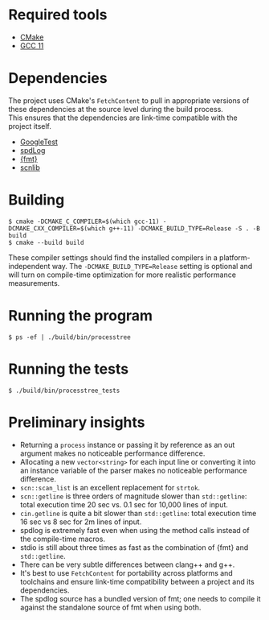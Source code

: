 # Required tools

- [CMake](https://cmake.org/)
- [GCC 11](https://gcc.gnu.org/)

# Dependencies

The project uses CMake's `FetchContent` to pull in appropriate versions of these dependencies at the source level during the build process.  
This ensures that the dependencies are link-time compatible with the project itself.

- [GoogleTest](https://google.github.io/googletest)
- [spdLog](https://spdlog.docsforge.com)
- [{fmt}](https://fmt.dev)
- [scnlib](https://scnlib.readthedocs.io)

# Building

```
$ cmake -DCMAKE_C_COMPILER=$(which gcc-11) -DCMAKE_CXX_COMPILER=$(which g++-11) -DCMAKE_BUILD_TYPE=Release -S . -B build
$ cmake --build build
```

These compiler settings should find the installed compilers in a platform-independent way.
The `-DCMAKE_BUILD_TYPE=Release` setting is optional and will turn on compile-time optimization for more realistic performance measurements.

# Running the program

```
$ ps -ef | ./build/bin/processtree
```

# Running the tests

```
$ ./build/bin/processtree_tests
```

# Preliminary insights

- Returning a `process` instance or passing it by reference as an out argument makes no noticeable performance difference.
- Allocating a new `vector<string>` for each input line or converting it into an instance variable of the parser makes no noticeable performance difference.
- `scn::scan_list` is an excellent replacement for `strtok`.
- `scn::getline` is three orders of magnitude slower than `std::getline`: total execution time 20 sec vs. 0.1 sec for 10,000 lines of input.  
- `cin.getline` is quite a bit slower than `std::getline`: total execution time 16 sec vs 8 sec for 2m lines of input.
- spdlog is extremely fast even when using the method calls instead of the compile-time macros.
- stdio is still about three times as fast as the combination of {fmt} and `std::getline`.
- There can be very subtle differences between clang++ and g++.
- It's best to use `FetchContent` for portability across platforms and toolchains and ensure link-time compatibility between a project and its dependencies.  
- The spdlog source has a bundled version of fmt; one needs to compile it against the standalone source of fmt when using both.  
